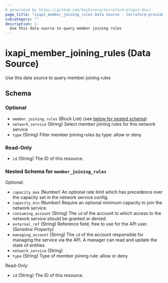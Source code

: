```yaml
---
# generated by https://github.com/hashicorp/terraform-plugin-docs
page_title: "ixapi_member_joining_rules Data Source - terraform-provider-ix-api"
subcategory: ""
description: |-
  Use this data source to query member joining rules
---
```


# ixapi_member_joining_rules (Data Source)

Use this data source to query member joining rules



<!-- schema generated by tfplugindocs -->
## Schema

### Optional

- `member_joining_rules` (Block List) (see [below for nested schema](#nestedblock--member_joining_rules))
- `network_service` (String) Select member joining rules for this network service
- `type` (String) Filter member joining rules by type: allow or deny

### Read-Only

- `id` (String) The ID of this resource.

<a id="nestedblock--member_joining_rules"></a>
### Nested Schema for `member_joining_rules`

Optional:

- `capacity_max` (Number) An optional rate limit which has precedence over the capacity set in the network service config.
- `capacity_min` (Number) Require an optional minimum capacity to join the network service.
- `consuming_account` (String) The `id` of the account to which access to the network service should be granted or denied.
- `external_ref` (String) Reference field, free to use for the API user. *(Sensitive Property)*
- `managing_account` (String) The `id` of the account responsible for managing the service via the API. A manager can read and update the state of entities.
- `network_service` (String)
- `type` (String) Type of member joining rule: allow or deny

Read-Only:

- `id` (String) The ID of this resource.


